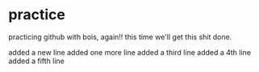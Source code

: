 # practice
practicing github with bois, again!! this time we'll get this shit done.

added a new line
added one more line
added a third line
added a 4th line 
added a fifth line
